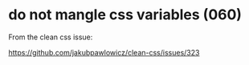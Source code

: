 # do not mangle css variables (060)

From the clean css issue:

https://github.com/jakubpawlowicz/clean-css/issues/323
